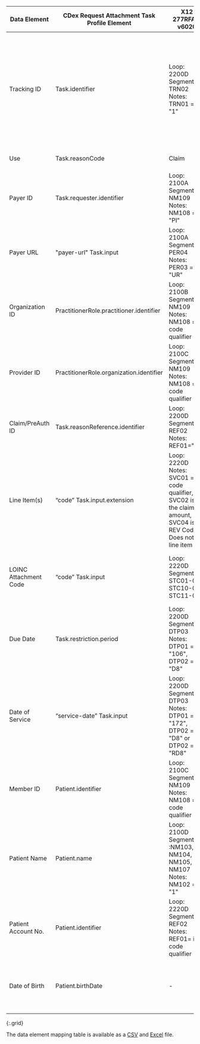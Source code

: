 <!-- requests-277_278.md
*****************************************************************************************************
*                                  WARNING: DO NOT EDIT THIS FILE                                   *
*                                                                                                   *
* This file is generated by csv_to_markdown_tabler.ipynb. Any edits you make to this file will be   *
* overwritten                                                                                       *
* To change the contents of this file, edit input/images/data-element-mapping.csv                     *
*****************************************************************************************************
-->

| Data Element | CDex Request Attachment Task Profile Element | X12 277RFAI-v6020 | X12n 278 Response-v5010 | Request Attachments Comments |
|---|---------|---------------|-------------------|-----------|
| Tracking ID | Task.identifier | Loop: 2200D Segment: TRN02 Notes: TRN01 = "1" | Loop: 2000E Segment: TRN02 Notes: TRN01 = "1", patient event tracking number. or Loop: 2000F Segment: TRN02 Notes: TRN01 = "1" or TRN01 = "2", service level tracking number | Payer-assigned tracking/control number |
| Use | Task.reasonCode | Claim | Prior Auth | Choice of "claim" or "preauthorization" |
| Payer ID | Task.requester.identifier | Loop: 2100A Segment: NM109 Notes: NM108 = "PI" | Loop: 2010A Segment: NM109 Notes: NM108 = "PI" | Payer ID |
| Payer URL | "payer-url" Task.input | Loop: 2100A Segment: PER04 Notes: PER03 = "UR" | Loop: 2010A Segment: PER08 Notes: PER07 = "UR" | Payer endpoint where the attachments are submitted using the $submit-attachment operation |
| Organization ID | PractitionerRole.practitioner.identifier | Loop: 2100B Segment: NM109 Notes: NM108 = id code qualifier | Loop: 2010B Segment: NM109 Notes: NM101 = id code qualifier, NM102 = "2" | Organization of provider who submitted claim/prior authorization |
| Provider ID | PractitionerRole.organization.identifier | Loop: 2100C Segment: NM109 Notes: NM108 = id code qualifier | Loop: 2010EA Segment: NM109 Notes: NM101 = id code qualifier , NM102 = "1" | Provider who submitted claim/prior authorization |
| Claim/PreAuth ID | Task.reasonReference.identifier | Loop: 2200D Segment: REF02 Notes: REF01="X1" | Loop: 2000F Segment: TRN02 Notes: TRN01 ="1" or TRN01 ="2" | Provider-assigned claim/prior authorization ID |
| Line Item(s) | “code” Task.input.extension | Loop: 2220D Notes: SVC01 = id code qualifier, SVC02 is the claim amount, SVC04 is REV Code, Does not list line item | Loop: 2000F Segment: TRN02 Notes: TRN01 = "1" | Claim/prior authorization line item numbers |
| LOINC Attachment Code | “code” Task.input | Loop: 2220D Segments: STC01-02, STC10-02, STC11-02 | Loop: 2000E Segment: HI?? or Loop: 2000F Segment: PWK?? Notes: Clarify! | LOINC attachment codes |
| Due Date | Task.restriction.period | Loop: 2200D Segment: DTP03 Notes: DTP01 = "106", DTP02 = "D8" | - | Deadline for submitting attachments to Payer |
| Date of Service | “service-date” Task.input | Loop: 2200D Segment: DTP03 Notes: DTP01 = "172", DTP02 = "D8" or DTP02 = "RD8" | Loop: 2000E (event level) or 2000F (line level) Segment: DTP03 Notes: DTP01="742" DTP02 = date format code | Date of service for claim/prior authorization |
| Member ID | Patient.identifier | Loop: 2100C Segment: NM109 Notes: NM108 = id code qualifier | Loop: 2010C Segment: NM109 Notes: NM108 = id code qualifier | Payer assigned patient identifier |
| Patient Name | Patient.name | Loop: 2100D Segments :NM103, NM104, NM105, NM107 Notes: NM102 = "1" | Loop: 2010C Segments: NM103, NM104 Notes: NM101 = id code qualifier | Patient demographic information for patient matching |
| Patient Account No. | Patient.identifier | Loop: 2220D Segments: REF02 Notes: REF01= id code qualifier | Loop: 2010C Segment: REF02 Notes: REF01 = "EJ" | Patient Account Number is a provider-assigned identifier |
| Date of Birth | Patient.birthDate | - | Loop: 2010C Segment: DMG02 Notes: DMG01 = date format code | Patient demographic information for patient matching |
{:.grid}

The data element mapping table is available as a [CSV](data-element-mapping.csv) and [Excel](data-element-mapping.xlsx) file.